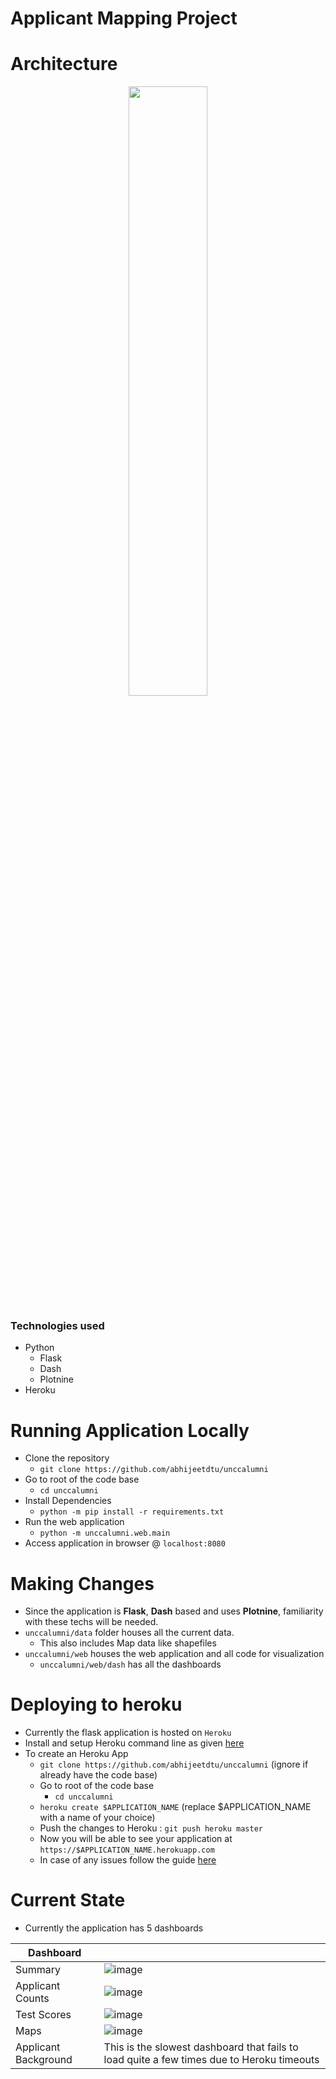 # Applicant Mapping Project

# Architecture

<center>
<img src="https://user-images.githubusercontent.com/6872080/116255141-fa5b5580-a73f-11eb-8f42-f459a42e5b8d.png" width="50%"> </img>
</center>

### Technologies used
  - Python
    - Flask
    - Dash
    - Plotnine
   - Heroku

# Running Application Locally

 - Clone the repository
    - `git clone https://github.com/abhijeetdtu/unccalumni`
 - Go to root of the code base
    - `cd unccalumni`
 - Install Dependencies
    - `python -m pip install -r requirements.txt`
 - Run the web application
    - `python -m unccalumni.web.main`
 - Access application in browser @ `localhost:8080`
 
  
# Making Changes
  - Since the application is **Flask**, **Dash** based and uses **Plotnine**, familiarity with these techs will be needed.
  - `unccalumni/data` folder houses all the current data.
    - This also includes Map data like shapefiles
  - `unccalumni/web` houses the web application and all code for visualization
     - `unccalumni/web/dash` has all the dashboards
     
# Deploying to heroku
  - Currently the flask application is hosted on `Heroku`
  - Install and setup Heroku command line as given [here](https://devcenter.heroku.com/articles/heroku-cli#download-and-install)
  - To create an Heroku App
      - `git clone https://github.com/abhijeetdtu/unccalumni` (ignore if already have the code base)
      - Go to root of the code base
          - `cd unccalumni`
      - `heroku create $APPLICATION_NAME` (replace $APPLICATION_NAME with a name of your choice)
      - Push the changes to Heroku : `git push heroku master` 
      - Now you will be able to see your application at `https://$APPLICATION_NAME.herokuapp.com `
      - In case of any issues follow the guide [here](https://dash.plotly.com/deployment)

# Current State
  - Currently the application has 5 dashboards
   
  |Dashboard||
  |---|---|
  |Summary|![image](https://user-images.githubusercontent.com/6872080/116257868-6b037180-a742-11eb-9014-119c8e47a880.png)|
  |Applicant Counts|![image](https://user-images.githubusercontent.com/6872080/116258078-a00fc400-a742-11eb-8461-2cced5569f15.png)|
  |Test Scores|![image](https://user-images.githubusercontent.com/6872080/116258676-24624700-a743-11eb-829f-bf9d52220b2f.png)|
  |Maps|![image](https://user-images.githubusercontent.com/6872080/116258776-3e9c2500-a743-11eb-8238-984bc5f6b9bc.png)|
  |Applicant Background|This is the slowest dashboard that fails to load quite a few times due to Heroku timeouts|
